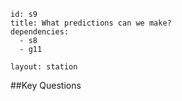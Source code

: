 ````
id: s9
title: What predictions can we make?
dependencies:
  - s8
  - g11

layout: station
````
##Key Questions